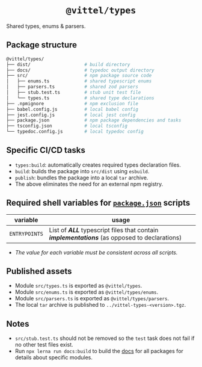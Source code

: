 # <center>`@vittel/types`</center>

Shared types, enums & parsers.

## Package structure

```bash
@vittel/types/
├── dist/                    # build directory
├── docs/                    # typedoc output directory
├── src/                     # npm package source code
│   ├── enums.ts             # shared typescript enums
│   ├── parsers.ts           # shared zod parsers
│   ├── stub.test.ts         # stub unit test file
│   └── types.ts             # shared type declarations
├── .npmignore               # npm exclusion file
├── babel.config.js          # local babel config
├── jest.config.js           # local jest config
├── package.json             # npm package dependencies and tasks
├── tsconfig.json            # local tsconfig
└── typedoc.config.js        # local typedoc config
```

## Specific CI/CD tasks

- `types:build`: automatically creates required types declaration files.
- `build`: builds the package into `src/dist` using `esbuild`.
- `publish`: bundles the package into a local `tar` archive.
- The above eliminates the need for an external npm registry.

## Required shell variables for [`package.json`](./package.json) scripts

| variable      | usage                                                                                              |
|---------------|----------------------------------------------------------------------------------------------------|
| `ENTRYPOINTS` | List of **_ALL_** typescript files that contain **_implementations_** (as opposed to declarations) |

- _The value for each variable must be consistent across all scripts._

## Published assets

- Module `src/types.ts` is exported as `@vittel/types`.
- Module `src/enums.ts` is exported as `@vittel/types/enums`.
- Module `src/parsers.ts` is exported as `@vittel/types/parsers`.
- The local `tar` archive is published to `../vittel-types-<version>.tgz`.

## Notes

- `src/stub.test.ts` should not be removed so the `test` task does not fail if no other test files exist.
- Run `npx lerna run docs:build` to build the [docs](./docs/README.md) for all packages for details about specific modules.